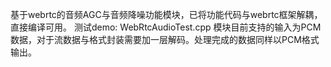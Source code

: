 基于webrtc的音频AGC与音频降噪功能模块，已将功能代码与webrtc框架解耦，直接编译可用。
测试demo: WebRtcAudioTest.cpp
模块目前支持的输入为PCM数据，对于流数据与格式封装需要加一层解码。处理完成的数据同样以PCM格式输出。